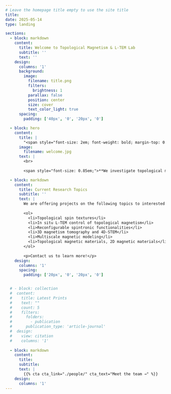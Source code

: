```yaml
---
# Leave the homepage title empty to use the site title
title:
date: 2025-05-14
type: landing

sections:
  - block: markdown
    content:
      title: Welcome to Topological Magnetism & L-TEM Lab
      subtitle: ''
      text: ''
    design:
      columns: '1'
      background:
        image: 
          filename: title.png
          filters:
            brightness: 1
          parallax: false
          position: center
          size: cover
          text_color_light: true
      spacing:
        padding: ['40px', '0', '20px', '0']

  - block: hero
    content:
      title: |
        "<span style="font-size: 2em; font-weight: bold; margin-top: 0.5em; margin-bottom: 0.3em;">Research</span>"
      image:
        filename: welcome.jpg
      text: |
        <br>
        
        <span style="font-size: 0.85em;">**We investigate topological magnetism and novel spin textures**, focusing on the creation, manipulation, and dynamics of skyrmion and antiskyrmion structures under external stimuli. Our research integrates in situ L-TEM, 3D electron tomography, 4D-STEM, and micromagnetic simulations to reconstruct spin textures and uncover their underlying mechanisms. Our goal is to advance the fundamental understanding of emergent topological states and their field-driven phase transitions toward future spintronic applications.</span>

  - block: markdown
    content:
      title: Current Research Topics
      subtitle: ''
      text: |
        We are offering projects on the following topics to interested students and post-doctoral researchers:
    
        <ol>
          <li>Topological spin textures</li>
          <li>In situ L-TEM control of topological magnetism</li>
          <li>Reconfigurable spintronic functionalities</li>
          <li>3D magnetism tomography and 4D-STEM</li>
          <li>Multiscale magnetic modeling</li>
          <li>Topological magnetic materials, 2D magnetic materials</li>
        </ol>
    
        <p>Contact us to learn more!</p>
    design:
      columns: '1'
      spacing:
        padding: ['20px', '0', '20px', '0']


  # - block: collection
  #  content:
  #    title: Latest Prints
  #    text: ""
  #    count: 5
  #    filters:
  #      folders:
  #        - publication
  #      publication_type: 'article-journal'
  #  design:
  #    view: citation
  #    columns: '1'
    
  - block: markdown
    content:
      title:
      subtitle:
      text: |
        {{% cta cta_link="./people/" cta_text="Meet the team →" %}}
    design:
      columns: '1'
---
```

